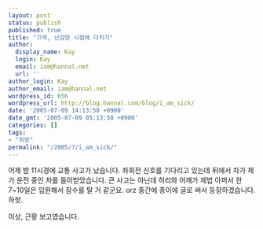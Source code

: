 ```yaml
---
layout: post
status: publish
published: true
title: "끄억, 난감한 시점에 다치기"
author:
  display_name: Kay
  login: Kay
  email: iam@hannal.net
  url: ''
author_login: Kay
author_email: iam@hannal.net
wordpress_id: 656
wordpress_url: http://blog.hannal.com/blog/i_am_sick/
date: '2005-07-09 14:13:58 +0900'
date_gmt: '2005-07-09 05:13:58 +0900'
categories: []
tags:
- "희망"
permalink: "/2005/7/i_am_sick/"
---
```

<p>어제 밤 11시경에 교통 사고가 났습니다. 좌회전 신호를 기다리고 있는데 뒤에서 차가 제가 운전 중인 차를 들이받았습니다. 큰 사고는 아닌데 허리와 어깨가 제법 아퍼서 한 7~10일은 입원해서 잠수를 탈 거 같군요. orz 중간에 종이에 글로 써서 등장하겠습니다. 하핫.</p>
<p>이상, 근황 보고였습니다.</p>
